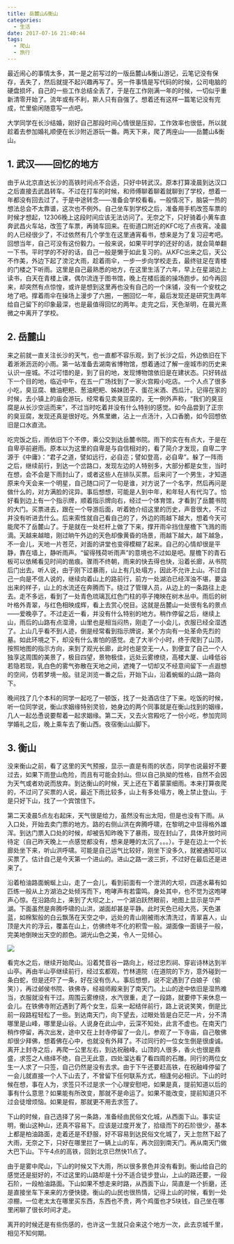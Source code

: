 ```yaml
---
title: 岳麓山&衡山
categories:
  - 生活
date: 2017-07-16 21:40:44
tags:
  - 爬山
  - 旅行
---
```


最近闹心的事情太多，其一是之前写过的一版岳麓山&衡山游记，云笔记没有保存，丢失了，然后就提不起兴趣再写了。另一件事情是写代码的时候，公司电脑的硬盘损坏，自己的一些工作总结全丢了，于是在工作刚满一年的时候，一切似乎重新清零开始了。流年或有不利，斯人只有自强了。想着还有这样一篇笔记没有完成，忙里偷闲随意写一点吧。

<!-- more -->

大学同学在长沙结婚，刚好自己那段时间心情很是压抑，工作效率也很低，所以就趁着去参加婚礼顺便在长沙附近游玩一番。两天下来，爬了两座山——岳麓山&衡山。

1\. 武汉——回忆的地方
-------------

由于从北京直达长沙的高铁时间点不合适，只好中转武汉。原本打算凌晨到达汉口之后直接去武昌转车。不过在打车的时候，和师傅聊着聊着就聊到了学校，想着一年都没有回去过了。于是中途转念——准备会学校看看。一般情况下，脑袋一热的想法总会不太靠谱，这次也不例外。自己坐车到学校之后，准备用手机改签车票的时候才想起，12306晚上这段时间应该无法访问了。无奈之下，只好骑着小黄车直奔武昌火车站，改签了车票，再骑车回来。在街道口附近的KFC吃了点夜宵。凌晨的人已经很少了，不过依然有几个学生在这里通宵看书，想来是为了复习迎考吧。回想当年，自己可没有这份毅力。一般来说，如果平时学的还好的话，就会简单翻一下书。平时学的不好的话，自己一般是懒于如此复习的。从KFC出来之后，天公不作美，外边下起了滂沱大雨，趁着雨伞，一步一步向学校走去，最终驻足在青楼的门楼之下听雨。这里是自己最熟悉的地方，在这里生活了六年，早上在星湖边上读书，白天在青楼上课，偶尔流连于图书馆，晚上在楼后面的操场跑步。如今再回来，却突然有点惊惶，或许是想到这里再也没有自己的一个床铺，没有一个安枕之地了吧。撑着雨伞在操场上漫步了六圈，一圈回忆一年，最后发现还是研究生两年给自己留下的印象最深，也是最值得回忆的两年。走完之后，天色渐明，在晨光熹微之中离开了学校。

2\. 岳麓山
-------

来之前就一直关注长沙的天气，也一直都不容乐观，到了长沙之后，外边依旧在下着淅淅沥沥的小雨。第一站准备去湖南省博物馆，想着通过了解一座城市的历史来认识一座城。不过可惜的是，到了目的地，发现博物馆依旧是在建状态。只好转战下一个目的地，临近中午，在五一广场找到了一家火宫殿小吃店。一个人点了很多小吃，臭豆腐、糖油粑粑、葱油粑粑、姊妹团子、蛋花米酒、西瓜汁。记得在家的时候，去小镇上的庙会游玩，经常看见卖臭豆腐的，无一例外声称，“我们的臭豆腐是从长沙空运而来”，不过当时吃着并没有什么特别的感觉。如今品尝到了正宗的臭豆腐，发现还真是很好吃。外焦里嫩，沾上一点汤汁，入口香脆，如今回想依旧是口水直流。

吃完饭之后，雨依旧下个不停，乘公交到达岳麓书院。雨下的实在有点大，于是在自卑亭前避雨。原本以为这里的自卑是与自信相对的，看了简介才发现，自卑二字源于《中庸》：“君子之道，譬如远行，必自迩；譬如登高，必自卑”。躲了一阵雨之后，继续前行，到达一个岔路口，发现左边的人特别多，大部分都是女生，当时在想，会不会是下雨封山了，或者这些人在排队买票。后来问了一个男生，才知道原来今天会来一个明星，自己随口问了一句是谁，对方说了一个名字，然后再问是做什么的，对方满脸的诧异。事后想想，可能是人到中年，和年轻人有代沟了。恰好看到边上有一个指示牌，顺着指示牌向右，经过一个体育馆，才看到了岳麓书院的大门。买票进去，跟在一个导游后面，听着她介绍这里的历史，声音很大，不过并没有听进去什么。后来索性就自己看自己的了，外边的雨越下越大，想着今天可能爬不了岳麓山了。于是就在一处栏杆上做了下来，撑开雨伞挡住屋檐下飞溅的雨滴。天越来越暗，刚过晌午外边的天色却像黄昏的场景，雨越下越大，越下越急，不一会儿，天地一片苍茫，对面的讲堂也变得模糊了起来。自己的心情却很是平静，靠在墙上，静听雨声。“留得残荷听雨声”的意境也不过如是吧。屋檐下的青石板可以依稀看见时间的凿痕。骤雨不终朝，雨来的快去得也快，沿着长廊，从书院后门出去。听人说，由于刚下过暴雨，山上有几处塌方，因此不允许上山。不过自己一向是不信人说的，继续向着山上的路前行，前方一处湖泊已经浑浊不堪，要溢出来的样子，山上的水流还在奔腾而下。绕过了管理人员，从边上的一条路往上走去。走不多远，看到了一处青色琉璃瓦红色门柱的亭子掩映在树木丛中。雨后的树叶格外青翠，与红色相映成辉，看上去赏心悦目。这就是岳麓山一处很有名的景点——爱晚亭了。不过走近一看，并没有什么特别的地方。稍作停留之后，继续上山，雨后的山路有点湿滑，山里也是相当闷热，刚走了一小会儿，衣服已经全湿透了。上山几乎看不到人迹，倒是经常看到指示牌说，某个方向有一处革命先烈的墓。如此环境之下，却没有什么害怕的感觉。走了大半个小时，终于爬到了山顶，按照地图的指示方向，来到了观光长廊，此时也是空无一人，到便宜了自己一个人独享这周围的美景了，极目四望，景物极佳，远处云雾缭绕，高楼大厦、山峰低谷若隐若现，乳白色的雾气弥散在天地之间，遮掩了一切却又不经意间留下一点遐想的空间，仿若梦境一般。驻足浏览一番之后，开始下山，沿着蜿蜒的山路一路向下。

晚间找了几个本科的同学一起吃了一顿饭，找了一处酒店住了下来。吃饭的时候，听一位同学说，衡山求姻缘特别灵验，她身边的两个同事就是在衡山找到的姻缘，几人一起怂恿说要帮着一起求姻缘。第二天，又去火宫殿吃了一份小吃，参加完同学婚礼之后，晚上乘车去了衡山西。夜宿衡山山脚下。

3\. 衡山
------

没来衡山之前，看了这里的天气预报，显示一直是有雨的状态，同学也说最好不要过去，如果下雨登山危险，而且有可能会封山。但以自己执拗的性格，自然不会因为天气或者劝说而放弃。到达衡山的时候，天上还在下着蒙蒙细雨。本来打算夜爬的，不过问了买票的人说，最近下雨比较多，山上有多处塌方，晚上禁止登山。于是只好下山，找了一个宾馆住下。

第二天凌晨5点左右起床，天气很是给力，虽然没有出太阳，但是也没有下雨。从入口处，开始去卖门票的地方。路的右侧山洪在奔腾呼啸，在黎明之中显得格外雄浑。到达门票入口处的时候，却被告知昨晚下了暴雨，现在封山了，具体开放时间待定（自己昨天晚上一点感觉都没有，想来是睡的太沉了。。。）。于是在边上一个长廊处坐下来，听山洪呼啸。可能是自己运气比较好，刚坐下没多久，就被通知可以买票了。估计自己是今天第一个进山的。进山之路一波三折，不过好在最后还是进来了。

沿着柏油路面蜿蜒上山，走了一会儿，看到前面有一个泄洪的大坝，四道水幕有如匹练一般从上方湖泊之处倾泻而下，咆哮声有若雷鸣。身处其中，也不觉为这咆哮声心惊。在沿路向上，来到了大坝之上，一个湖泊跃然眼前，地图上显示是华严湖。下面虽然是奔腾呼啸的山洪，湖面却甚是平静。此时天色已经大亮，天色湛蓝，如棉絮般的白云飘荡在天空之中，远处的青山刚被雨水清洗过，青翠喜人，山顶是大片的浮云，覆盖在山上，仿佛终年不化的积雪一般。湖面像一面镜子一般，完美地倒映出天空的颜色。湖光山色之美，令人一见倾心。

![](http://7xkqon.com1.z0.glb.clouddn.com/hangshan.jpg)

看完水之后，继续开始爬山。沿着梵音谷一路向上，经过忠烈祠、穿岩诗林达到半山亭。再由半山亭继续前行，经过玄都观，竹林道院（在道院的下方，意外碰到一条白蛇，但是还吓了一条，好在没有伤人。事后想想，说不定遇到了白娘子（偷笑）），再过邺侯书院、铁佛寺，经祖师殿来到了南天门。上山的途中依旧是湿热难当，衣服就没有干过。周围云雾缭绕，水汽很重，走了一段路，就要停下来休息一会儿。在铁佛寺附近遇到了两个女生，后来一起结伴前行，路上说说笑笑，倒是比前一段路程轻松了一些。到达南天门，向下望去，过眼处皆是白茫茫一片，分不清哪里是山峰，哪里是山谷。人说身在此山中，云深不知处，此言不虚也。在南天门稍作停留，再次出发，途中又在上封寺停留了一会儿，参观了一下寺庙，自己敬佛却很少拜佛，想着佛在心中，也就没有外拜了。不过同行的一位女生倒是很虔诚。离开上封寺之后，再爬一公里左右，到达祝融峰。山顶的人很多，香火也很是鼎盛，求签之人络绎不绝，自己无此意，四处溜达看了看四周的石雕。同行的两位女生一人求了一只签，自己仍然是没有去求。由于下午还要赶高铁，在祝融峰停留了一会儿就直接一个人下山去了，不曾留下任何联系方式，相逢何必相识。下山的时候在想，事在人为，求签只不过是求一个心理安慰吧，如果是真，提前知道以后的事有什么意思？如果能有所改变，那就不是命运了。如果不能改变，提前知道只不过会徒增烦恼。如果是假，那就更不用去求签了。

下山的时候，自己选择了另一条路，准备经由民俗文化城，从西面下山。事实证明，衡山这种山，还真不容易下。应该是过度开发了，拾级而下的石阶很少，基本上都是柏油路面，走着还是不舒服，好不容易到达民俗文化城了，天上忽然下起了大雨，无奈之下，只好在哪里拦了一辆上山的车，再次回到南天门。再从南天门做大巴下山。下午4点的高铁，回到北京已然快11点了。

由于是雾中爬山，下山的时候又下大雨，所以很多景色并没有看到。衡山给自己的感觉还是挺好的，不过这里的山路却是十分不适合徒步登山，上山的路还要，一段石阶，一段柏油路面。下山如果不想走来时路，从西面下山，简直是一个折磨，还是直接坐车下来来的方便快捷。衡山的山民也很热情，记得上山的时候，看到一处凉棚，一位老太太在哪里买东西，东西也不贵，两个鸡蛋也才5块钱，自己坐在哪里闲聊了很长时间才走。

离开的时候还是有些伤感的，也许这一生就只会来这个地方一次，此去京城千里，相见不知何期。
